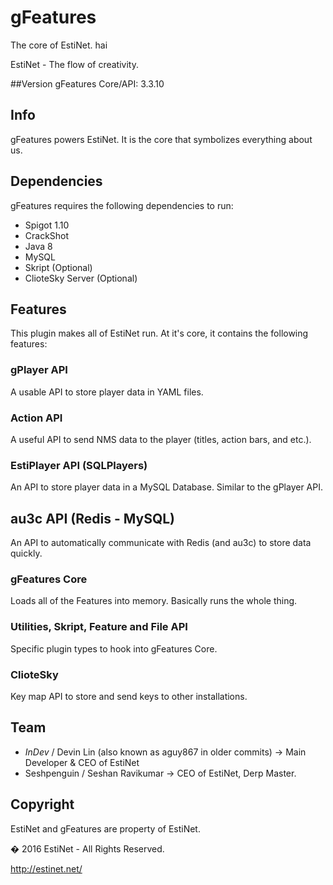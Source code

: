 # gFeatures

The core of EstiNet. hai

EstiNet - The flow of creativity.

##Version
gFeatures Core/API: 3.3.10

## Info
gFeatures powers EstiNet.
It is the core that symbolizes everything about us.

## Dependencies
gFeatures requires the following dependencies to run:
* Spigot 1.10
* CrackShot
* Java 8
* MySQL
* Skript (Optional)
* ClioteSky Server (Optional)

## Features
This plugin makes all of EstiNet run. At it's core, it contains the following features:

### gPlayer API
A usable API to store player data in YAML files.

### Action API
A useful API to send NMS data to the player (titles, action bars, and etc.).

### EstiPlayer API (SQLPlayers)
An API to store player data in a MySQL Database. Similar to the gPlayer API.

## au3c API (Redis - MySQL)
An API to automatically communicate with Redis (and au3c) to store data quickly.

### gFeatures Core
Loads all of the Features into memory. Basically runs the whole thing.

### Utilities, Skript, Feature and File API
Specific plugin types to hook into gFeatures Core.

### ClioteSky
Key map API to store and send keys to other installations.

## Team
- _InDev_ / Devin Lin (also known as aguy867 in older commits) -> Main Developer & CEO of EstiNet
- Seshpenguin / Seshan Ravikumar -> CEO of EstiNet, Derp Master.

## Copyright
EstiNet and gFeatures are property of EstiNet.

� 2016 EstiNet - All Rights Reserved.

http://estinet.net/

